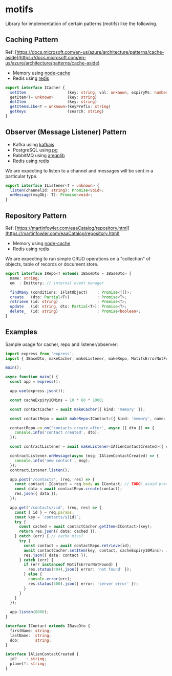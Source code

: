 # motifs

Library for implementation of certain patterns (motifs) like the following.

## Caching Pattern

Ref: [https://docs.microsoft.com/en-us/azure/architecture/patterns/cache-aside](https://docs.microsoft.com/en-us/azure/architecture/patterns/cache-aside)

* Memory using [node-cache](https://www.npmjs.com/package/node-cache)
* Redis using [redis](https://www.npmjs.com/package/redis)

```ts
export interface ICacher {
  setItem                  (key: string, val: unknown, expiryMs: number): Promise<boolean>;
  getItem<T= unknown>      (key: string)                                : Promise<T>;
  delItem                  (key: string)                                : Promise<boolean>;
  getItemsLike<T = unknown>(keyPrefix: string)                          : Promise<Record<string, T>>;
  getKeys                  (search: string)                             : Promise<string[]>;
}
```

## Observer (Message Listener) Pattern

* Kafka using [kafkajs](https://www.npmjs.com/package/kafkajs)
* PostgreSQL using [pg](https://www.npmjs.com/package/pg)
* RabbitMQ using [amqplib](https://www.npmjs.com/package/amqplib)
* Redis using [redis](https://www.npmjs.com/package/redis)

We are expecting to listen to a channel and messages will be sent in a particular type.

```ts
export interface IListener<T = unknown> {
  listen(channelId: string): Promise<void>;
  onMessage(msgObj: T): Promise<void>;
}
```

## Repository Pattern

Ref: [https://martinfowler.com/eaaCatalog/repository.html](https://martinfowler.com/eaaCatalog/repository.html)

* Memory using [node-cache](https://www.npmjs.com/package/node-cache)
* Redis using [redis](https://www.npmjs.com/package/redis)

We are expecting to run simple CRUD operations on a "collection" of objects, table of records or document store.

```ts
export interface IRepo<T extends IBaseDto = IBaseDto> {
  name: string;
  em  : Emittery; // internal event manager

  findMany (conditions: IFlatObject)    : Promise<T[]>;
  create   (dto: Partial<T>)            : Promise<T>;
  retrieve (id: string)                 : Promise<T>;
  update   (id: string, dto: Partial<T>): Promise<T>;
  delete_  (id: string)                 : Promise<boolean>;
}
```

## Examples

Sample usage for cacher, repo and listener/observer:

```ts
import express from 'express';
import { IBaseDto, makeCacher, makeListener, makeRepo, MotifsErrorNotFound } from 'motifs';

main();

async function main() {
  const app = express();

  app.use(express.json());

  const cacheExpiry10Mins = 10 * 60 * 1000;

  const contactCacher = await makeCacher({ kind: 'memory' });

  const contactRepo = await makeRepo<IContact>({ kind: 'memory', name: 'contacts' });

  contactRepo.em.on('contacts.create.after', async ({ dto }) => {
    console.info('contact created', dto);
  });

  const contractListener = await makeListener<IAlienContactCreated>({ channelId: 'mars', kind: 'kafka', kafka: { url: 'localhost:9092' } });

  contractListener.onMessage(async (msg: IAlienContactCreated) => {
    console.info('new contact', msg);
  });
  contractListener.listen();

  app.post('/contacts', (req, res) => {
    const contact: IContact = req.body as IContact; // TODO: avoid pretending, validate
    const data = await contactRepo.create(contact);
    res.json({ data });
  });

  app.get('/contacts/:id', (req, res) => {
    const { id } = req.params;
    const key = `contacts/${id}`;
    try {
      const cached = await contactCacher.getItem<IContact>(key);
      return res.json({ data: cached });
    } catch (err) { // cache miss?
      try {
        const contact = await contactRepo.retrieve(id);
        await contactCacher.setItem(key, contact, cacheExpiry10Mins); // cache aside
        res.json({ data: contact });
      } catch (err) {
        if (err instanceof MotifsErrorNotFound) {
          res.status(404),json({ error: 'not found' });
        } else {
          console.error(err);
          res.status(500).json({ error: 'server error' });
        }
      }
    }
  });

  app.listen(8080);
}

interface IContact extends IBaseDto {
  firstName: string;
  lastName:  string;
  dob:       string;
}

interface IAlienContactCreated {
  id?    : string;
  planet?: string;
}
```
